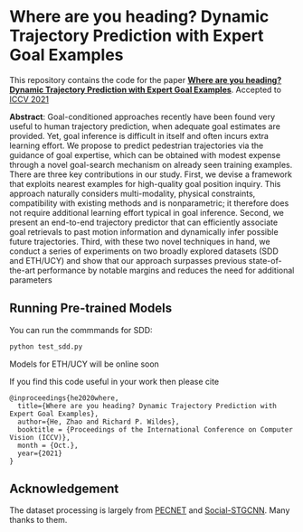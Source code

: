 # Where are you heading? Dynamic Trajectory Prediction with Expert Goal Examples

This repository contains the code for the paper **[Where are you heading? Dynamic Trajectory Prediction with Expert Goal
Examples]()**. Accepted to [ICCV 2021](http://iccv2021.thecvf.com/home)

**Abstract**: Goal-conditioned approaches recently have been found very useful to human trajectory prediction, when adequate goal estimates are provided. Yet, goal inference is difficult in itself and often incurs extra learning effort. We propose to predict pedestrian trajectories via the guidance of goal expertise, which can be obtained with modest expense through a novel goal-search mechanism on already seen training examples. There are three key contributions in our study. First, we devise a framework that exploits nearest examples for high-quality goal position inquiry. This approach naturally considers multi-modality, physical constraints, compatibility with existing methods and is nonparametric; it therefore does not require additional learning effort typical in goal inference. Second, we present an end-to-end trajectory predictor that can efficiently associate goal retrievals to past motion information and dynamically infer possible future trajectories. Third, with these two novel techniques in hand, we conduct a series of experiments on two broadly explored datasets (SDD and ETH/UCY) and show that our approach surpasses previous state-of-the-art performance by notable margins and reduces the need for additional parameters

<!-- ## Model -->

<!-- Our model consists of two sequential steps: an endpoint prediction module and a social pooling module. The endpoint prediction module is a CVAE which models the desired end destination of a pedestrian as a representation of its past observed trajectories. The social pooling module considers the past history of all the pedestrians in the scene and their predicted endpoints from the endpoint module to predict socially compliant future trajectories. -->

<!-- <div align='center'> -->
  <!-- <img src='images/model.JPG' width='1000px'> -->
<!-- </div> -->

<!-- ## Setup -->

<!-- All code was developed and tested on Ubuntu 16.04.6 with Python 3.6.6 and PyTorch 1.4.0 with CUDA 10.0. -->

<!-- ## Pretrained Models -->

<!-- Pretrained models are available in the `saved_models` folder. -->

<!-- ## Configuration File -->

<!-- Configuration files (or config files) are used to load parameters such as hidden layer dimensions or learning rates into a model to be trained. To do this, first edit any of the parameters in the contents dictionary in config_gen.py in the config folder. Next, run config_gen.py using the following commands: -->

<!-- ```bash -->
<!-- # Start in the project root directory -->
<!-- cd config -->
<!-- python config_gen.py -fn <config_save_name> -->
<!-- ``` -->

<!-- where config_save_name is the name that the config file should be saved with ending in .yaml. -->

## Running Pre-trained Models

You can run the commmands for SDD:

```bash
python test_sdd.py
```

Models for ETH/UCY will be online soon

If you find this code useful in your work then please cite

```
@inproceedings{he2020where,
  title={Where are you heading? Dynamic Trajectory Prediction with Expert Goal Examples},
  author={He, Zhao and Richard P. Wildes},
  booktitle = {Proceedings of the International Conference on Computer Vision (ICCV)},
  month = {Oct.},
  year={2021}
}
```

## Acknowledgement

The dataset processing is largely from [PECNET](https://github.com/HarshayuGirase/PECNet) and [Social-STGCNN](https://github.com/abduallahmohamed/Social-STGCNN). Many thanks to them.
